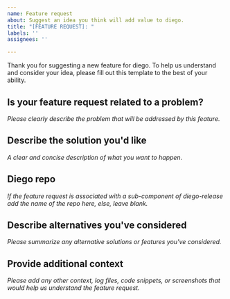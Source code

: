 ```yaml
---
name: Feature request
about: Suggest an idea you think will add value to diego.
title: "[FEATURE REQUEST]: "
labels: ''
assignees: ''

---
```

Thank you for suggesting a new feature for diego.
To help us understand and consider your idea, please fill out this template to the best of your ability.


## Is your feature request related to a problem?

*Please clearly describe the problem that will be addressed by this feature.*


## Describe the solution you'd like

*A clear and concise description of what you want to happen.*


## Diego repo

*If the feature request is associated with a sub-component of diego-release add the name of the repo here, else, leave blank.*


## Describe alternatives you've considered

*Please summarize any alternative solutions or features you've considered.*


## Provide additional context

*Please add any other context, log files, code snippets, or screenshots that would help us understand the feature request.*
